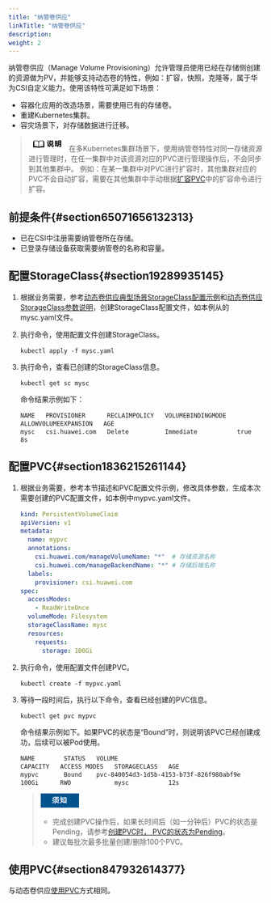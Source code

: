 ```yaml
---
title: "纳管卷供应"
linkTitle: "纳管卷供应"
description: 
weight: 2
---
```


纳管卷供应（Manage Volume Provisioning）允许管理员使用已经在存储侧创建的资源做为PV，并能够支持动态卷的特性，例如：扩容，快照，克隆等，属于华为CSI自定义能力。使用该特性可满足如下场景：

-   容器化应用的改造场景，需要使用已有的存储卷。
-   重建Kubernetes集群。
-   容灾场景下，对存储数据进行迁移。

>![](/public_sys-resources/zh/icon-note.gif) 
>在多Kubernetes集群场景下，使用纳管卷特性对同一存储资源进行管理时，在任一集群中对该资源对应的PVC进行管理操作后，不会同步到其他集群中。
>例如：在某一集群中对PVC进行扩容时，其他集群对应的PVC不会自动扩容，需要在其他集群中手动根据[扩容PVC](/docs/使用华为CSI/PVC管理/扩容PVC)中的扩容命令进行扩容。

## 前提条件{#section65071656132313}

-   已在CSI中注册需要纳管卷所在存储。
-   已登录存储设备获取需要纳管卷的名称和容量。

## 配置StorageClass{#section19289935145}

1.  根据业务需要，参考[动态卷供应典型场景StorageClass配置示例](/docs/使用华为CSI/PVC管理/创建PVC/动态卷供应/动态卷供应典型场景StorageClass配置示例)和[动态卷供应StorageClass参数说明](/docs/使用华为CSI/PVC管理/创建PVC/动态卷供应/动态卷供应StorageClass参数说明)，创建StorageClass配置文件，如本例从的mysc.yaml文件。
2.  执行命令，使用配置文件创建StorageClass。

    ```
    kubectl apply -f mysc.yaml
    ```

3.  执行命令，查看已创建的StorageClass信息。

    ```
    kubectl get sc mysc
    ```

    命令结果示例如下：

    ```
    NAME   PROVISIONER      RECLAIMPOLICY   VOLUMEBINDINGMODE   ALLOWVOLUMEEXPANSION   AGE
    mysc   csi.huawei.com   Delete          Immediate           true                   8s
    ```

## 配置PVC{#section1836215261144}

1.  根据业务需要，参考本节描述和PVC配置文件示例，修改具体参数，生成本次需要创建的PVC配置文件，如本例中mypvc.yaml文件。

    ```yaml
    kind: PersistentVolumeClaim
    apiVersion: v1
    metadata:
      name: mypvc
      annotations:
        csi.huawei.com/manageVolumeName: "*"  # 存储资源名称
        csi.huawei.com/manageBackendName: "*" # 存储后端名称
      labels:
        provisioner: csi.huawei.com
    spec:
      accessModes:
        - ReadWriteOnce
      volumeMode: Filesystem
      storageClassName: mysc
      resources:
        requests:
          storage: 100Gi
    ```

2.  执行命令，使用配置文件创建PVC。

    ```
    kubectl create -f mypvc.yaml
    ```

3.  等待一段时间后，执行以下命令，查看已经创建的PVC信息。

    ```
    kubectl get pvc mypvc
    ```

    命令结果示例如下。如果PVC的状态是“Bound”时，则说明该PVC已经创建成功，后续可以被Pod使用。

    ```
    NAME        STATUS   VOLUME                                     CAPACITY   ACCESS MODES   STORAGECLASS   AGE
    mypvc       Bound    pvc-840054d3-1d5b-4153-b73f-826f980abf9e   100Gi      RWO            mysc           12s
    ```

    >![](/public_sys-resources/zh/icon-notice.gif)  
    >-   完成创建PVC操作后，如果长时间后（如一分钟后）PVC的状态是Pending，请参考[创建PVC时， PVC的状态为Pending](/docs/故障处理/PVC相关问题/创建PVC时-PVC的状态为Pending)。
    >-   建议每批次最多批量创建/删除100个PVC。

## 使用PVC{#section847932614377}

与动态卷供应[使用PVC](/docs/使用华为CSI/PVC管理/创建PVC/动态卷供应#section8172141413917)方式相同。




